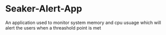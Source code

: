 # Seaker-Alert-App
An application used to monitor system memory and cpu usuage which will alert the users when a threashold point is met
